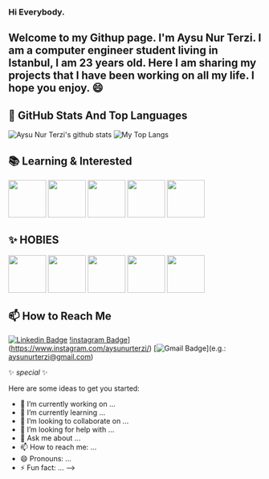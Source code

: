 ### Hi Everybody.
## Welcome to my Githup page. I'm Aysu Nur Terzi. I am a computer engineer student living in Istanbul, I am 23 years old. Here I am sharing my projects that I have been working on all my life. I hope you enjoy. 😄


## 📌 GitHub Stats And Top Languages

<p float="center">
  <img  src="https://github-readme-stats.vercel.app/api?username=aysunurterzi&show_icons=true&count_private=true&hide=contribs,issues" alt="Aysu Nur Terzi's github stats" />
  <img  src="https://github-readme-stats.vercel.app/api/top-langs/?username=aysunurterzi&layout=compact&hide=html,css" alt="My Top Langs" />
</p>

## 📚 Learning & Interested

<code><img height="75" src="https://www.flaticon.com/free-icon/java-script_1199124?term=computer+language&page=1&position=5&origin=search&related_id=1199124"></code>
<code><img height="75" src="https://www.flaticon.com/free-icon/css-3_5968242?term=css&page=1&position=3&origin=search&related_id=5968242"></code>
<code><img height="75" src="https://www.flaticon.com/free-icon/html-5_5968267?term=html&page=1&position=3&origin=search&related_id=5968267"></code>
<code><img height="75" src="https://www.flaticon.com/free-icon/c-sharp_6132221?term=c&page=1&position=2&origin=search&related_id=6132221"></code>
<code><img height="75" src="https://www.flaticon.com/free-icon/database_4248443?term=sql&page=1&position=5&origin=search&related_id=4248443"></code>


## ✨ HOBIES

<code><img height="75" src="https://www.flaticon.com/free-icon/artist_2972213?term=hobbies&page=1&position=17&origin=search&related_id=2972213"></code>
<code><img height="75" src="https://www.flaticon.com/free-icon/voleyball_4154149?term=voleyball&page=1&position=5&origin=search&related_id=4154149"></code>
<code><img height="75" src="https://www.flaticon.com/free-icon/camera_1042339?term=photography&page=1&position=9&origin=search&related_id=1042339"></code>
<code><img height="75" src="https://www.flaticon.com/free-icon/book_3145765?term=read%C4%B0ng&page=1&position=38&origin=search&related_id=3145765"></code>
<code><img height="75" src="https://www.flaticon.com/free-icon/computer_3067287?term=computer&related_id=3067287"></code>



## 📫 How to Reach Me


[![Linkedin Badge](https://img.shields.io/badge/aysunurterzi-follow%20on%20linkedin-blue?style=for-the-badge&logo=linkedin)](https://www.linkedin.com/in/aysu-nur-terzi-10a53123b/)
[!instagram Badge](https://img.shields.io/badge/aysunurterzi-follow%20on%20instagram-black?style=for-the-badge&logo=instagram)](https://www.instagram.com/aysunurterzi/)
[![Gmail Badge](https://img.shields.io/badge/aysunurterzi@gmail.com-black?style=for-the-badge&logo=gmail)](e.g.: aysunurterzi@gmail.com)


 ✨ _special_ ✨


Here are some ideas to get you started:

- 🔭 I’m currently working on ...
- 🌱 I’m currently learning ...
- 👯 I’m looking to collaborate on ...
- 🤔 I’m looking for help with ...
- 💬 Ask me about ...
- 📫 How to reach me: ...
- 😄 Pronouns: ...
- ⚡ Fun fact: ...
-->
